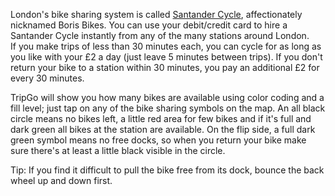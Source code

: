 London's bike sharing system is called [Santander Cycle](https://tfl.gov.uk/modes/cycling/santander-cycles), affectionately nicknamed Boris Bikes. You can use your debit/credit card to hire a Santander Cycle instantly from any of the many stations around London.\
If you make trips of less than 30 minutes each, you can cycle for as long as you like with your £2 a day (just leave 5 minutes between trips). If you don't return your bike to a station within 30 minutes, you pay an additional £2 for every 30 minutes.

TripGo will show you how many bikes are available using color coding and a fill level; just tap on any of the bike sharing symbols on the map. An all black circle means no bikes left, a little red area for few bikes and if it's full and dark green all bikes at the station are available. On the flip side, a full dark green symbol means no free docks, so when you return your bike make sure there's at least a little black visible in the circle.

Tip: If you find it difficult to pull the bike free from its dock, bounce the back wheel up and down first.
